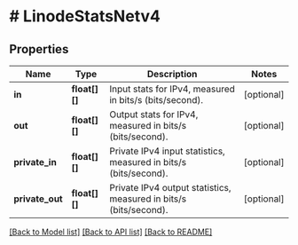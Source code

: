 # # LinodeStatsNetv4

## Properties

Name | Type | Description | Notes
------------ | ------------- | ------------- | -------------
**in** | **float[][]** | Input stats for IPv4, measured in bits/s (bits/second). | [optional]
**out** | **float[][]** | Output stats for IPv4, measured in bits/s (bits/second). | [optional]
**private_in** | **float[][]** | Private IPv4 input statistics, measured in bits/s (bits/second). | [optional]
**private_out** | **float[][]** | Private IPv4 output statistics, measured in bits/s (bits/second). | [optional]

[[Back to Model list]](../../README.md#models) [[Back to API list]](../../README.md#endpoints) [[Back to README]](../../README.md)
